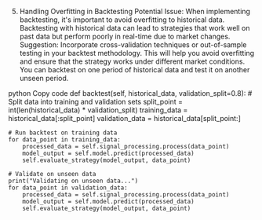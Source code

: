 5. Handling Overfitting in Backtesting
Potential Issue: When implementing backtesting, it's important to avoid overfitting to historical data. Backtesting with historical data can lead to strategies that work well on past data but perform poorly in real-time due to market changes.
Suggestion: Incorporate cross-validation techniques or out-of-sample testing in your backtest methodology. This will help you avoid overfitting and ensure that the strategy works under different market conditions.
You can backtest on one period of historical data and test it on another unseen period.

python
Copy code
def backtest(self, historical_data, validation_split=0.8):
    # Split data into training and validation sets
    split_point = int(len(historical_data) * validation_split)
    training_data = historical_data[:split_point]
    validation_data = historical_data[split_point:]

    # Run backtest on training data
    for data_point in training_data:
        processed_data = self.signal_processing.process(data_point)
        model_output = self.model.predict(processed_data)
        self.evaluate_strategy(model_output, data_point)

    # Validate on unseen data
    print("Validating on unseen data...")
    for data_point in validation_data:
        processed_data = self.signal_processing.process(data_point)
        model_output = self.model.predict(processed_data)
        self.evaluate_strategy(model_output, data_point)

